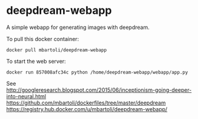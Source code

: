 # deepdream-webapp

A simple webapp for generating images with deepdream.

To pull this docker container:  
```
docker pull mbartoli/deepdream-webapp
```

To start the web server:   
```
docker run 857008afc34c python /home/deepdream-webapp/webapp/app.py
```

See  
http://googleresearch.blogspot.com/2015/06/inceptionism-going-deeper-into-neural.html   
https://github.com/mbartoli/dockerfiles/tree/master/deepdream   
https://registry.hub.docker.com/u/mbartoli/deepdream-webapp/   
